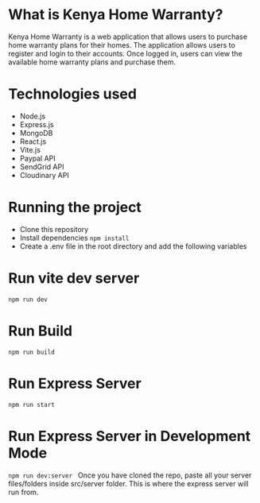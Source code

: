 # What is Kenya Home Warranty?
Kenya Home Warranty is a web application that allows users to purchase home warranty plans for
their homes. The application allows users to register and login to their accounts. Once logged in,
users can view the available home warranty plans and purchase them.


# Technologies used
- Node.js
- Express.js
- MongoDB
- React.js
- Vite.js
- Paypal API
- SendGrid API
- Cloudinary API
# Running the project

- Clone this repository
- Install dependencies
  <code>npm install</code>
- Create a .env file in the root directory and add the following variables

# Run vite dev server

  <code>npm run dev</code>
# Run Build
  <code>npm run build</code>
# Run Express Server
  <code>npm run start </code>

# Run Express Server in Development Mode
  <code>npm run dev:server </code>
Once you have cloned the repo, paste all your server files/folders inside src/server folder. This is where the express server will run from.

